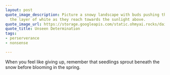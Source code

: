 ```yaml
---
layout: post
quote_image_description: Picture a snowy landscape with buds pushing their way through
  the layer of white as they reach towards the sunlight above.
quote_image_url: https://storage.googleapis.com/static.ohmyai.rocks/daily/2024-01-24.jpg
quote_title: Unseen Determination
tags:
- perserverance
- nonsense

---
```


When you feel like giving up, remember that seedlings sprout beneath the snow before blooming in the spring.